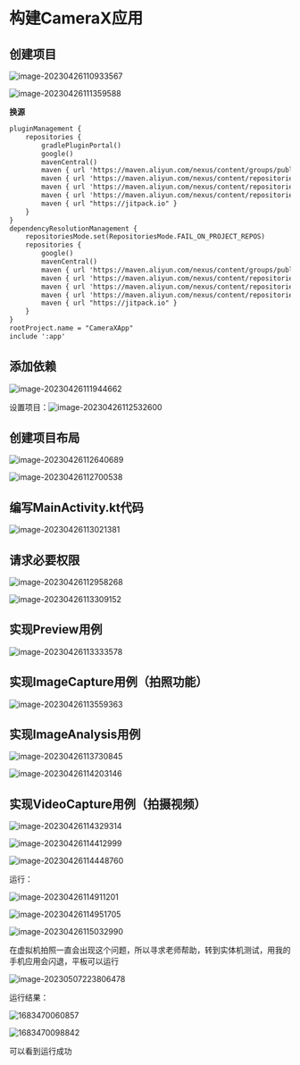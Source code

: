 # 构建CameraX应用

## 创建项目

![image-20230426110933567](./../img/image-20230426110933567.png)

![image-20230426111359588](./../img/image-20230426111359588.png)

**换源**

```xml
pluginManagement {
    repositories {
        gradlePluginPortal()
        google()
        mavenCentral()
        maven { url 'https://maven.aliyun.com/nexus/content/groups/public/' }
        maven { url 'https://maven.aliyun.com/nexus/content/repositories/jcenter' }
        maven { url 'https://maven.aliyun.com/nexus/content/repositories/google' }
        maven { url 'https://maven.aliyun.com/nexus/content/repositories/gradle-plugin' }
        maven { url "https://jitpack.io" }
    }
}
dependencyResolutionManagement {
    repositoriesMode.set(RepositoriesMode.FAIL_ON_PROJECT_REPOS)
    repositories {
        google()
        mavenCentral()
        maven { url 'https://maven.aliyun.com/nexus/content/groups/public/' }
        maven { url 'https://maven.aliyun.com/nexus/content/repositories/jcenter' }
        maven { url 'https://maven.aliyun.com/nexus/content/repositories/google' }
        maven { url 'https://maven.aliyun.com/nexus/content/repositories/gradle-plugin' }
        maven { url "https://jitpack.io" }
    }
}
rootProject.name = "CameraXApp"
include ':app'
```

## 添加依赖

![image-20230426111944662](./../img/image-20230426111944662.png)

设置项目：![image-20230426112532600](./../img/image-20230426112532600.png)

## 创建项目布局

![image-20230426112640689](./../img/image-20230426112640689.png)

![image-20230426112700538](./../img/image-20230426112700538.png)

## 编写MainActivity.kt代码

![image-20230426113021381](./../img/image-20230426113021381.png)

## 请求必要权限

![image-20230426112958268](./../img/image-20230426112958268.png)

![image-20230426113309152](./../img/image-20230426113309152.png)

## 实现Preview用例

![image-20230426113333578](./../img/image-20230426113333578.png)

## 实现ImageCapture用例（拍照功能）

![image-20230426113559363](./../img/image-20230426113559363.png)

## 实现ImageAnalysis用例

![image-20230426113730845](./../img/image-20230426113730845.png)

![image-20230426114203146](./../img/image-20230426114203146.png)

## 实现VideoCapture用例（拍摄视频）

![image-20230426114329314](./../img/image-20230426114329314.png)

![image-20230426114412999](./../img/image-20230426114412999.png)

![image-20230426114448760](./../img/image-20230426114448760.png)

运行：

![image-20230426114911201](./../img/image-20230426114911201.png)

![image-20230426114951705](./../img/image-20230426114951705.png)

![image-20230426115032990](./../img/image-20230426115032990.png)

在虚拟机拍照一直会出现这个问题，所以寻求老师帮助，转到实体机测试，用我的手机应用会闪退，平板可以运行

![image-20230507223806478](https://s2.loli.net/2023/05/07/A4TbYO72pQseCuR.png)

运行结果：

![1683470060857](https://s2.loli.net/2023/05/07/Zc4o8uvPi29EWby.jpg)

![1683470098842](https://s2.loli.net/2023/05/07/xWegrUNRdbjzACH.jpg)

可以看到运行成功